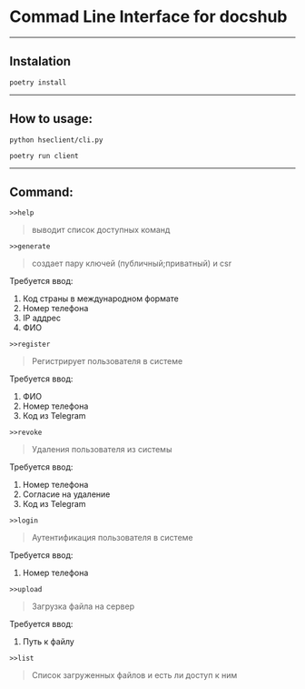 # Commad Line Interface for docshub
---
## Instalation
```
poetry install
```
---
## How to usage:

```
python hseclient/cli.py
```
```
poetry run client
```
---
## Command:

```
>>help
```
>выводит список доступных команд

```
>>generate
```
>создает пару ключей (публичный;приватный) и csr

Требуется ввод: 
1. Код страны в международном формате 
2. Номер телефона
3. IP аддрес
4. ФИО 

```
>>register
```
> Регистрирует пользователя в системе

Требуется ввод: 
1. ФИО
2. Номер телефона
3. Код из Telegram

```
>>revoke
```
> Удаления пользователя из системы

Требуется ввод: 
1. Номер телефона
2. Согласие на удаление
3. Код из Telegram

```
>>login
```
> Аутентификация пользователя в системе

Требуется ввод:
1. Номер телефона

```
>>upload
```
> Загрузка файла на сервер

Требуется ввод:
1. Путь к файлу

```
>>list
```
> Список загруженных файлов и есть ли доступ к ним
